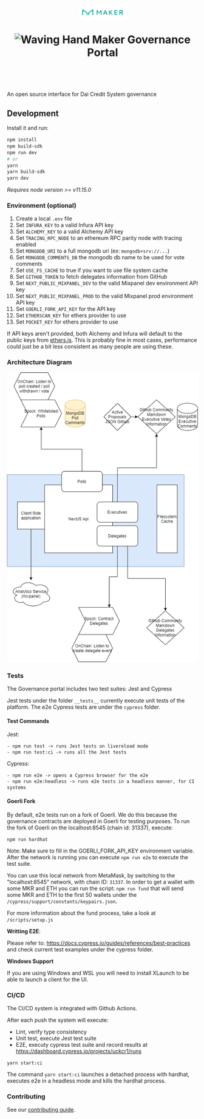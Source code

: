 <h1 align="center" style="margin-top: 1em; margin-bottom: 3em;">
  <p><a href="https://vote.makerdao.com/"><img alt="maker logo" src="./maker-logo.png" alt="vote.makerdao.com" width="125"></a></p>
  <p> <img src="https://media.giphy.com/media/hvRJCLFzcasrR4ia7z/giphy.gif" alt="Waving Hand" width="25px"> Maker Governance Portal</p>
</h1>

An open source interface for Dai Credit System governance

## Development

Install it and run:

```bash
npm install
npm build-sdk
npm run dev
# or
yarn
yarn build-sdk
yarn dev
```

_Requires node version >= v11.15.0_

### Environment (optional)

1. Create a local `.env` file
2. Set `INFURA_KEY` to a valid Infura API key
3. Set `ALCHEMY_KEY` to a valid Alchemy API key
4. Set `TRACING_RPC_NODE` to an ethereum RPC parity node with tracing enabled
5. Set `MONGODB_URI` to a full mongodb uri (ex: `mongodb+srv://...`)
6. Set `MONGODB_COMMENTS_DB` the mongodb db name to be used for vote comments
7. Set `USE_FS_CACHE` to true if you want to use file system cache
8. Set `GITHUB_TOKEN` to fetch delegates information from GitHub
9. Set `NEXT_PUBLIC_MIXPANEL_DEV` to the valid Mixpanel dev environment API key
10. Set `NEXT_PUBLIC_MIXPANEL_PROD` to the valid Mixpanel prod environment API key
11. Set `GOERLI_FORK_API_KEY` for the API key
12. Set `ETHERSCAN_KEY` for ethers provider to use
13. Set `POCKET_KEY` for ethers provider to use

If API keys aren't provided, both Alchemy and Infura will default to the public keys from [ethers.js](https://github.com/ethers-io/ethers.js/). This is probably fine in most cases, performance could just be a bit less consistent as many people are using these.

### Architecture Diagram

![](./architecture-diagram.png)

### Tests

The Governance portal includes two test suites: Jest and Cypress

Jest tests under the folder `__tests__` currently execute unit tests of the platform. The e2e Cypress tests are under the `cypress` folder.

#### Test Commands

Jest:

```
- npm run test -> runs Jest tests on livereload mode
- npm run test:ci -> runs all the Jest tests
```

Cypress:

```
- npm run e2e -> opens a Cypress browser for the e2e
- npm run e2e:headless -> runs e2e tests in a headless manner, for CI systems
```

#### Goerli Fork

By default, e2e tests run on a fork of Goerli. We do this because the governance contracts are deployed in Goerli for testing purposes. To run the fork of Goerli on the localhost:8545 (chain id: 31337), execute:

```
npm run hardhat
```

Note: Make sure to fill in the GOERLI_FORK_API_KEY environment variable. After the network is running you can execute `npm run e2e` to execute the test suite.

You can use this local network from MetaMask, by switching to the "localhost:8545" network, with chain ID: `31337`. In order to get a wallet with some MKR and ETH you can run the script: `npm run fund` that will send some MKR and ETH to the first 50 wallets under the `/cypress/support/constants/keypairs.json`. 

For more information about the fund process, take a look at `/scripts/setup.js`

**Writting E2E**:

Please refer to: https://docs.cypress.io/guides/references/best-practices and check current test examples under the cypress folder.

**Windows Support**

If you are using Windows and WSL you will need to install XLaunch to be able to launch a client for the UI.

### CI/CD

The CI/CD system is integrated with Github Actions.

After each push the system will execute:

- Lint, verify type consistency
- Unit test, execute Jest test suite
- E2E, executy cypress test suite and record results at https://dashboard.cypress.io/projects/uckcr1/runs

```
yarn start:ci
```

The command `yarn start:ci` launches a detached process with hardhat, executes e2e in a headless mode and kills the hardhat process.

### Contributing

See our [contributing guide](./CONTRIBUTING.md).

